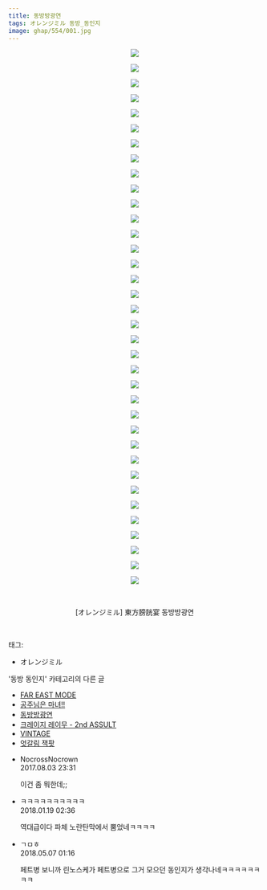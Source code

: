 ```yaml
---
title: 동방방광연
tags: オレンジミル 동방_동인지
image: ghap/554/001.jpg
---
```

<div class="article">
<p style="text-align: center; clear: none; float: none;"><img src="{{ site.nasurl }}/ghap/554/001.jpg"/></p>
<p style="text-align: center; clear: none; float: none;"><img src="{{ site.nasurl }}/ghap/554/002.jpg"/></p>
<p style="text-align: center; clear: none; float: none;"><img src="{{ site.nasurl }}/ghap/554/003.jpg"/></p>
<p style="text-align: center; clear: none; float: none;"><img src="{{ site.nasurl }}/ghap/554/004.jpg"/></p>
<p style="text-align: center; clear: none; float: none;"><img src="{{ site.nasurl }}/ghap/554/005.jpg"/></p>
<p style="text-align: center; clear: none; float: none;"><img src="{{ site.nasurl }}/ghap/554/006.jpg"/></p>
<p style="text-align: center; clear: none; float: none;"><img src="{{ site.nasurl }}/ghap/554/007.jpg"/></p>
<p style="text-align: center; clear: none; float: none;"><img src="{{ site.nasurl }}/ghap/554/008.jpg"/></p>
<p style="text-align: center; clear: none; float: none;"><img src="{{ site.nasurl }}/ghap/554/009.jpg"/></p>
<p style="text-align: center; clear: none; float: none;"><img src="{{ site.nasurl }}/ghap/554/010.jpg"/></p>
<p style="text-align: center; clear: none; float: none;"><img src="{{ site.nasurl }}/ghap/554/011.jpg"/></p>
<p style="text-align: center; clear: none; float: none;"><img src="{{ site.nasurl }}/ghap/554/012.jpg"/></p>
<p style="text-align: center; clear: none; float: none;"><img src="{{ site.nasurl }}/ghap/554/013.jpg"/></p>
<p style="text-align: center; clear: none; float: none;"><img src="{{ site.nasurl }}/ghap/554/014.jpg"/></p>
<p style="text-align: center; clear: none; float: none;"><img src="{{ site.nasurl }}/ghap/554/015.jpg"/></p>
<p style="text-align: center; clear: none; float: none;"><img src="{{ site.nasurl }}/ghap/554/016.jpg"/></p>
<p style="text-align: center; clear: none; float: none;"><img src="{{ site.nasurl }}/ghap/554/017.jpg"/></p>
<p style="text-align: center; clear: none; float: none;"><img src="{{ site.nasurl }}/ghap/554/018.jpg"/></p>
<p style="text-align: center; clear: none; float: none;"><img src="{{ site.nasurl }}/ghap/554/019.jpg"/></p>
<p style="text-align: center; clear: none; float: none;"><img src="{{ site.nasurl }}/ghap/554/020.jpg"/></p>
<p style="text-align: center; clear: none; float: none;"><img src="{{ site.nasurl }}/ghap/554/021.jpg"/></p>
<p style="text-align: center; clear: none; float: none;"><img src="{{ site.nasurl }}/ghap/554/022.jpg"/></p>
<p style="text-align: center; clear: none; float: none;"><img src="{{ site.nasurl }}/ghap/554/023.jpg"/></p>
<p style="text-align: center; clear: none; float: none;"><img src="{{ site.nasurl }}/ghap/554/024.jpg"/></p>
<p style="text-align: center; clear: none; float: none;"><img src="{{ site.nasurl }}/ghap/554/025.jpg"/></p>
<p style="text-align: center; clear: none; float: none;"><img src="{{ site.nasurl }}/ghap/554/026.jpg"/></p>
<p style="text-align: center; clear: none; float: none;"><img src="{{ site.nasurl }}/ghap/554/027.jpg"/></p>
<p style="text-align: center; clear: none; float: none;"><img src="{{ site.nasurl }}/ghap/554/028.jpg"/></p>
<p style="text-align: center; clear: none; float: none;"><img src="{{ site.nasurl }}/ghap/554/029.jpg"/></p>
<p style="text-align: center; clear: none; float: none;"><img src="{{ site.nasurl }}/ghap/554/030.jpg"/></p>
<p style="text-align: center; clear: none; float: none;"><img src="{{ site.nasurl }}/ghap/554/031.jpg"/></p>
<p style="text-align: center; clear: none; float: none;"><img src="{{ site.nasurl }}/ghap/554/032.jpg"/></p>
<p style="text-align: center; clear: none; float: none;"><img src="{{ site.nasurl }}/ghap/554/033.jpg"/></p>
<p style="text-align: center; clear: none; float: none;"><img src="{{ site.nasurl }}/ghap/554/034.jpg"/></p>
<p style="text-align: center; clear: none; float: none;"><img src="{{ site.nasurl }}/ghap/554/035.jpg"/></p>
<p style="text-align: center; clear: none; float: none;"><img src="{{ site.nasurl }}/ghap/554/036.jpg"/></p>
<p style="text-align: center; clear: none; float: none;"><br/></p>
<p style="text-align: center; clear: none; float: none;">[オレンジミル] 東方膀胱宴 동방방광연</p>
<p style="text-align: center; clear: none; float: none;"><br/></p>
</div><div class="tagTrail">
<p>태그: </p>
<ul>
<li>オレンジミル</li>
</ul>
</div><div class="another">
<p>'동방 동인지' 카테고리의 다른 글</p>
<ul>
<li><a href="/2016-06-25-ghap_556">FAR EAST MODE</a></li>
<li><a href="/2016-06-25-ghap_555">공주님은 마녀!!</a></li>
<li><a href="/2016-06-25-ghap_554">동방방광연</a></li>
<li><a href="/2016-06-25-ghap_553">크레이지 레이무 - 2nd ASSULT</a></li>
<li><a href="/2016-06-25-ghap_552">VINTAGE</a></li>
<li><a href="/2016-06-25-ghap_550">엇갈림 잭팟</a></li>
</ul>
</div><div class="cb_module cb_fluid">
<div class="cb_wrt cb_profile">
<div class="comment">
<ul>
<li class="cb_thumb_off" id="comment15051305">
<div class="cb_comment_area">
<div class="cb_info_area">
<div class="cb_section">
<span class="cb_nick_name">NocrossNocrown</span>
</div>
<div class="cb_section">
<span class="cb_date">2017.08.03 23:31 </span>
</div>
</div>
<div class="cb_dsc_comment">
<p class="cb_dsc">
											이건 좀 뭐한데;;
										</p>
</div>
</div></li>
<li class="cb_thumb_off" id="comment15177565">
<div class="cb_comment_area">
<div class="cb_info_area">
<div class="cb_section">
<span class="cb_nick_name">ㅋㅋㅋㅋㅋㅋㅋㅋㅋㅋ</span>
</div>
<div class="cb_section">
<span class="cb_date">2018.01.19 02:36 </span>
</div>
</div>
<div class="cb_dsc_comment">
<p class="cb_dsc">
											역대급이다 파체 노란탄막에서 뿜었네ㅋㅋㅋㅋ
										</p>
</div>
</div></li>
<li class="cb_thumb_off" id="comment15251575">
<div class="cb_comment_area">
<div class="cb_info_area">
<div class="cb_section">
<span class="cb_nick_name">ㄱㅁㅎ</span>
</div>
<div class="cb_section">
<span class="cb_date">2018.05.07 01:16 </span>
</div>
</div>
<div class="cb_dsc_comment">
<p class="cb_dsc">
											페트병 보니까 린노스케가 페트병으로 그거 모으던 동인지가 생각나네ㅋㅋㅋㅋㅋㅋㅋㅋ
										</p>
</div>
</div></li>
</ul>
</div>
</div><!-- commentList close -->
</div>